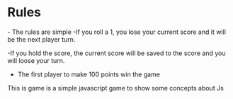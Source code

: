 # Rules
<section>
- The rules are simple
-If you roll a 1, you lose your current score and it will be the next player turn.

-If you hold the score, the current score will be saved to the score and you will loose your turn.

- The first player to make 100 points win the game
</section>

<section>This is game is a simple javascript game to show some concepts about Js </section>
